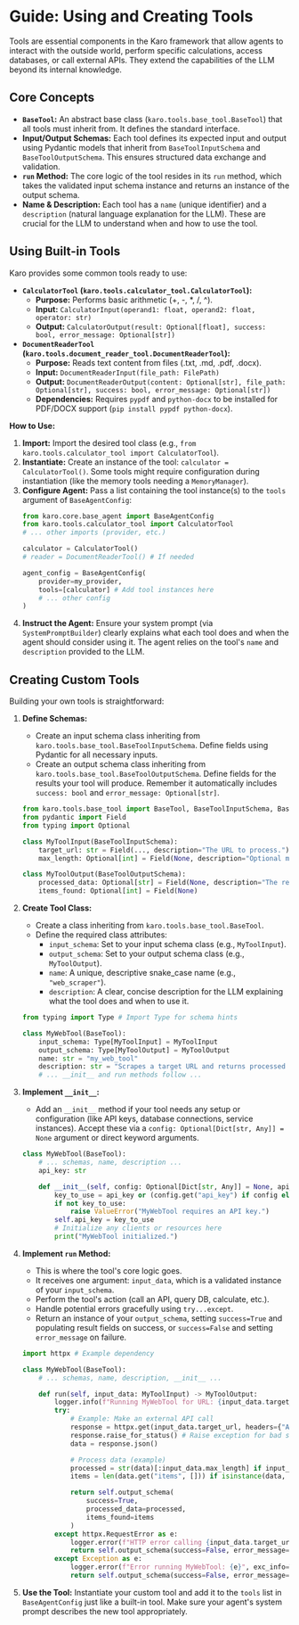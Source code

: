 # Guide: Using and Creating Tools

Tools are essential components in the Karo framework that allow agents to interact with the outside world, perform specific calculations, access databases, or call external APIs. They extend the capabilities of the LLM beyond its internal knowledge.

## Core Concepts

*   **`BaseTool`:** An abstract base class (`karo.tools.base_tool.BaseTool`) that all tools must inherit from. It defines the standard interface.
*   **Input/Output Schemas:** Each tool defines its expected input and output using Pydantic models that inherit from `BaseToolInputSchema` and `BaseToolOutputSchema`. This ensures structured data exchange and validation.
*   **`run` Method:** The core logic of the tool resides in its `run` method, which takes the validated input schema instance and returns an instance of the output schema.
*   **Name & Description:** Each tool has a `name` (unique identifier) and a `description` (natural language explanation for the LLM). These are crucial for the LLM to understand when and how to use the tool.

## Using Built-in Tools

Karo provides some common tools ready to use:

*   **`CalculatorTool` (`karo.tools.calculator_tool.CalculatorTool`):**
    *   **Purpose:** Performs basic arithmetic (+, -, \*, /, ^).
    *   **Input:** `CalculatorInput(operand1: float, operand2: float, operator: str)`
    *   **Output:** `CalculatorOutput(result: Optional[float], success: bool, error_message: Optional[str])`
*   **`DocumentReaderTool` (`karo.tools.document_reader_tool.DocumentReaderTool`):**
    *   **Purpose:** Reads text content from files (.txt, .md, .pdf, .docx).
    *   **Input:** `DocumentReaderInput(file_path: FilePath)`
    *   **Output:** `DocumentReaderOutput(content: Optional[str], file_path: Optional[str], success: bool, error_message: Optional[str])`
    *   **Dependencies:** Requires `pypdf` and `python-docx` to be installed for PDF/DOCX support (`pip install pypdf python-docx`).

**How to Use:**

1.  **Import:** Import the desired tool class (e.g., `from karo.tools.calculator_tool import CalculatorTool`).
2.  **Instantiate:** Create an instance of the tool: `calculator = CalculatorTool()`. Some tools might require configuration during instantiation (like the memory tools needing a `MemoryManager`).
3.  **Configure Agent:** Pass a list containing the tool instance(s) to the `tools` argument of `BaseAgentConfig`:
    ```python
    from karo.core.base_agent import BaseAgentConfig
    from karo.tools.calculator_tool import CalculatorTool
    # ... other imports (provider, etc.)

    calculator = CalculatorTool()
    # reader = DocumentReaderTool() # If needed

    agent_config = BaseAgentConfig(
        provider=my_provider,
        tools=[calculator] # Add tool instances here
        # ... other config
    )
    ```
4.  **Instruct the Agent:** Ensure your system prompt (via `SystemPromptBuilder`) clearly explains what each tool does and when the agent should consider using it. The agent relies on the tool's `name` and `description` provided to the LLM.

## Creating Custom Tools

Building your own tools is straightforward:

1.  **Define Schemas:**
    *   Create an input schema class inheriting from `karo.tools.base_tool.BaseToolInputSchema`. Define fields using Pydantic for all necessary inputs.
    *   Create an output schema class inheriting from `karo.tools.base_tool.BaseToolOutputSchema`. Define fields for the results your tool will produce. Remember it automatically includes `success: bool` and `error_message: Optional[str]`.

    ```python
    from karo.tools.base_tool import BaseTool, BaseToolInputSchema, BaseToolOutputSchema
    from pydantic import Field
    from typing import Optional

    class MyToolInput(BaseToolInputSchema):
        target_url: str = Field(..., description="The URL to process.")
        max_length: Optional[int] = Field(None, description="Optional max length.")

    class MyToolOutput(BaseToolOutputSchema):
        processed_data: Optional[str] = Field(None, description="The result of processing.")
        items_found: Optional[int] = Field(None)
    ```

2.  **Create Tool Class:**
    *   Create a class inheriting from `karo.tools.base_tool.BaseTool`.
    *   Define the required class attributes:
        *   `input_schema`: Set to your input schema class (e.g., `MyToolInput`).
        *   `output_schema`: Set to your output schema class (e.g., `MyToolOutput`).
        *   `name`: A unique, descriptive snake_case name (e.g., `"web_scraper"`).
        *   `description`: A clear, concise description for the LLM explaining what the tool does and when to use it.

    ```python
    from typing import Type # Import Type for schema hints

    class MyWebTool(BaseTool):
        input_schema: Type[MyToolInput] = MyToolInput
        output_schema: Type[MyToolOutput] = MyToolOutput
        name: str = "my_web_tool"
        description: str = "Scrapes a target URL and returns processed data."
        # ... __init__ and run methods follow ...
    ```

3.  **Implement `__init__`:**
    *   Add an `__init__` method if your tool needs any setup or configuration (like API keys, database connections, service instances). Accept these via a `config: Optional[Dict[str, Any]] = None` argument or direct keyword arguments.

    ```python
    class MyWebTool(BaseTool):
        # ... schemas, name, description ...
        api_key: str

        def __init__(self, config: Optional[Dict[str, Any]] = None, api_key: Optional[str] = None):
            key_to_use = api_key or (config.get("api_key") if config else None) or os.getenv("MY_API_KEY")
            if not key_to_use:
                raise ValueError("MyWebTool requires an API key.")
            self.api_key = key_to_use
            # Initialize any clients or resources here
            print("MyWebTool initialized.")
    ```

4.  **Implement `run` Method:**
    *   This is where the tool's core logic goes.
    *   It receives one argument: `input_data`, which is a validated instance of your `input_schema`.
    *   Perform the tool's action (call an API, query DB, calculate, etc.).
    *   Handle potential errors gracefully using `try...except`.
    *   Return an instance of your `output_schema`, setting `success=True` and populating result fields on success, or `success=False` and setting `error_message` on failure.

    ```python
    import httpx # Example dependency

    class MyWebTool(BaseTool):
        # ... schemas, name, description, __init__ ...

        def run(self, input_data: MyToolInput) -> MyToolOutput:
            logger.info(f"Running MyWebTool for URL: {input_data.target_url}")
            try:
                # Example: Make an external API call
                response = httpx.get(input_data.target_url, headers={"Authorization": f"Bearer {self.api_key}"})
                response.raise_for_status() # Raise exception for bad status codes
                data = response.json()

                # Process data (example)
                processed = str(data)[:input_data.max_length] if input_data.max_length else str(data)
                items = len(data.get("items", [])) if isinstance(data, dict) else None

                return self.output_schema(
                    success=True,
                    processed_data=processed,
                    items_found=items
                )
            except httpx.RequestError as e:
                logger.error(f"HTTP error calling {input_data.target_url}: {e}")
                return self.output_schema(success=False, error_message=f"HTTP Request failed: {e}")
            except Exception as e:
                logger.error(f"Error running MyWebTool: {e}", exc_info=True)
                return self.output_schema(success=False, error_message=f"Tool execution failed: {e}")

    ```

5.  **Use the Tool:** Instantiate your custom tool and add it to the `tools` list in `BaseAgentConfig` just like a built-in tool. Make sure your agent's system prompt describes the new tool appropriately.